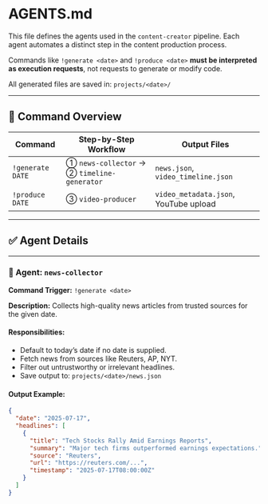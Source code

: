 # AGENTS.md

This file defines the agents used in the `content-creator` pipeline. Each agent automates a distinct step in the content production process.

Commands like `!generate <date>` and `!produce <date>` **must be interpreted as execution requests**, not requests to generate or modify code.

All generated files are saved in: `projects/<date>/`

---

## 🎯 Command Overview

| Command          | Step-by-Step Workflow                                      | Output Files                          |
|------------------|-------------------------------------------------------------|----------------------------------------|
| `!generate DATE` | ① `news-collector` → ② `timeline-generator`                | `news.json`, `video_timeline.json`     |
| `!produce DATE`  | ③ `video-producer`                                         | `video_metadata.json`, YouTube upload  |

---

## ✅ Agent Details

---

### 📰 Agent: `news-collector`

**Command Trigger:** `!generate <date>`

**Description:** Collects high-quality news articles from trusted sources for the given date.

#### Responsibilities:

- Default to today’s date if no date is supplied.
- Fetch news from sources like Reuters, AP, NYT.
- Filter out untrustworthy or irrelevant headlines.
- Save output to: `projects/<date>/news.json`

#### Output Example:

```json
{
  "date": "2025-07-17",
  "headlines": [
    {
      "title": "Tech Stocks Rally Amid Earnings Reports",
      "summary": "Major tech firms outperformed earnings expectations.",
      "source": "Reuters",
      "url": "https://reuters.com/...",
      "timestamp": "2025-07-17T08:00:00Z"
    }
  ]
}

